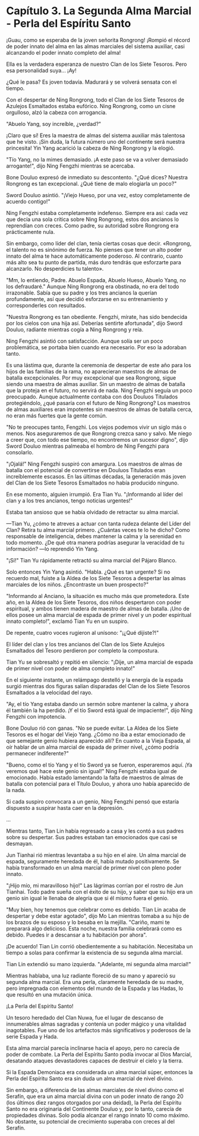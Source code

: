 
# Capítulo 3. La Segunda Alma Marcial - Perla del Espíritu Santo


¡Guau, como se esperaba de la joven señorita Rongrong! ¡Rompió el récord de poder innato del alma en las almas marciales del sistema auxiliar, casi alcanzando el poder innato completo del alma!

Ella es la verdadera esperanza de nuestro Clan de los Siete Tesoros. Pero esa personalidad suya... ¡Ay!

¿Qué le pasa? Es joven todavía. Madurará y se volverá sensata con el tiempo.

Con el despertar de Ning Rongrong, todo el Clan de los Siete Tesoros de Azulejos Esmaltados estaba eufórico. Ning Rongrong, como un cisne orgulloso, alzó la cabeza con arrogancia.

"Abuelo Yang, soy increíble, ¿verdad?"

¡Claro que sí! Eres la maestra de almas del sistema auxiliar más talentosa que he visto. ¡Sin duda, la futura número uno del continente será nuestra princesita! Yin Yang acarició la cabeza de Ning Rongrong y la elogió.

"Tío Yang, no la mimes demasiado. ¡A este paso se va a volver demasiado arrogante!", dijo Ning Fengzhi mientras se acercaba.

Bone Douluo expresó de inmediato su descontento. "¿Qué dices? Nuestra Rongrong es tan excepcional. ¿Qué tiene de malo elogiarla un poco?"

Sword Douluo asintió. "¡Viejo Hueso, por una vez, estoy completamente de acuerdo contigo!"

Ning Fengzhi estaba completamente indefenso. Siempre era así: cada vez que decía una sola crítica sobre Ning Rongrong, estos dos ancianos lo reprendían con creces. Como padre, su autoridad sobre Rongrong era prácticamente nula.

Sin embargo, como líder del clan, tenía ciertas cosas que decir. «Rongrong, el talento no es sinónimo de fuerza. No pienses que tener un alto poder innato del alma te hace automáticamente poderoso. Al contrario, cuanto más alto sea tu punto de partida, más duro tendrás que esforzarte para alcanzarlo. No desperdicies tu talento».

"Mm, lo entiendo, Padre. Abuelo Espada, Abuelo Hueso, Abuelo Yang, no los defraudaré." Aunque Ning Rongrong era obstinada, no era del todo irrazonable. Sabía que su padre y los tres ancianos la querían profundamente, así que decidió esforzarse en su entrenamiento y corresponderles con resultados.

"Nuestra Rongrong es tan obediente. Fengzhi, mírate, has sido bendecida por los cielos con una hija así. Deberías sentirte afortunada", dijo Sword Douluo, radiante mientras cogía a Ning Rongrong y reía.

Ning Fengzhi asintió con satisfacción. Aunque solía ser un poco problemática, se portaba bien cuando era necesario. Por eso la adoraban tanto.

Es una lástima que, durante la ceremonia de despertar de este año para los hijos de las familias de la rama, no aparecieran maestros de almas de batalla excepcionales. Por muy excepcional que sea Rongrong, sigue siendo una maestra de almas auxiliar. Sin un maestro de almas de batalla que la proteja en el futuro, no servirá de nada. Ning Fengzhi seguía un poco preocupado. Aunque actualmente contaba con dos Douluos Titulados protegiéndolo, ¿qué pasaría con el futuro de Ning Rongrong? Los maestros de almas auxiliares eran impotentes sin maestros de almas de batalla cerca, no eran más fuertes que la gente común.

"No te preocupes tanto, Fengzhi. Los viejos podemos vivir un siglo más o menos. Nos aseguraremos de que Rongrong crezca sano y salvo. Me niego a creer que, con todo ese tiempo, no encontremos un sucesor digno", dijo Sword Douluo mientras palmeaba el hombro de Ning Fengzhi para consolarlo.

"¡Ojalá!" Ning Fengzhi suspiró con amargura. Los maestros de almas de batalla con el potencial de convertirse en Douluos Titulados eran increíblemente escasos. En las últimas décadas, la generación más joven del Clan de los Siete Tesoros Esmaltados no había producido ninguno.

En ese momento, alguien irrumpió. Era Tian Yu. "¡Informando al líder del clan y a los tres ancianos, tengo noticias urgentes!"

Estaba tan ansioso que se había olvidado de retractar su alma marcial.

—Tian Yu, ¿cómo te atreves a actuar con tanta rudeza delante del Líder del Clan? Retira tu alma marcial primero. ¿Cuántas veces te lo he dicho? Como responsable de inteligencia, debes mantener la calma y la serenidad en todo momento. ¿De qué otra manera podrías asegurar la veracidad de tu información? —lo reprendió Yin Yang.

"¡Sí!" Tian Yu rápidamente retractó su alma marcial del Pájaro Blanco.

Solo entonces Yin Yang asintió. "Habla. ¿Qué es tan urgente? Si no recuerdo mal, fuiste a la Aldea de los Siete Tesoros a despertar las almas marciales de los niños. ¿Encontraste un buen prospecto?"

"Informando al Anciano, la situación es mucho más que prometedora. Este año, en la Aldea de los Siete Tesoros, dos niños despertaron con poder espiritual, y ambos tienen madera de maestro de almas de batalla. ¡Uno de ellos posee un alma marcial de espada de primer nivel y un poder espiritual innato completo!", exclamó Tian Yu en un suspiro.

De repente, cuatro voces rugieron al unísono: "¡¿Qué dijiste?!"

El líder del clan y los tres ancianos del Clan de los Siete Azulejos Esmaltados del Tesoro perdieron por completo la compostura.

Tian Yu se sobresaltó y repitió en silencio: "¡Dije, un alma marcial de espada de primer nivel con poder de alma completo innato!"

En el siguiente instante, un relámpago destelló y la energía de la espada surgió mientras dos figuras salían disparadas del Clan de los Siete Tesoros Esmaltados a la velocidad del rayo.

"Ay, el tío Yang estaba dando un sermón sobre mantener la calma, y ahora él también la ha perdido. ¡Y el tío Sword está igual de impaciente!", dijo Ning Fengzhi con impotencia.

Bone Douluo rió con ganas. "No se puede evitar. La Aldea de los Siete Tesoros es el hogar del Viejo Yang. ¿Cómo no iba a estar emocionado de que semejante genio hubiera aparecido allí? En cuanto a la Vieja Espada, al oír hablar de un alma marcial de espada de primer nivel, ¿cómo podría permanecer indiferente?"

"Bueno, como el tío Yang y el tío Sword ya se fueron, esperaremos aquí. ¡Ya veremos qué hace este genio sin igual!" Ning Fengzhi estaba igual de emocionado. Había estado lamentando la falta de maestros de almas de batalla con potencial para el Título Douluo, y ahora uno había aparecido de la nada.

Si cada suspiro convocara a un genio, Ning Fengzhi pensó que estaría dispuesto a suspirar hasta caer en la depresión.

...

Mientras tanto, Tian Lin había regresado a casa y les contó a sus padres sobre su despertar. Sus padres estaban tan emocionados que casi se desmayan.

Jun Tianhai rió mientras levantaba a su hijo en el aire. Un alma marcial de espada, seguramente heredada de él, había mutado positivamente. Se había transformado en un alma marcial de primer nivel con pleno poder innato.

"¡Hijo mío, mi maravilloso hijo!" Las lágrimas corrían por el rostro de Jun Tianhai. Todo padre sueña con el éxito de su hijo, y saber que su hijo era un genio sin igual le llenaba de alegría que si él mismo fuera el genio.

"Muy bien, hoy tenemos que celebrar como es debido. Tian Lin acaba de despertar y debe estar agotado", dijo Mo Lan mientras tomaba a su hijo de los brazos de su esposo y lo besaba en la mejilla. "Cariño, mami te preparará algo delicioso. Esta noche, nuestra familia celebrará como es debido. Puedes ir a descansar a tu habitación por ahora".

¡De acuerdo! Tian Lin corrió obedientemente a su habitación. Necesitaba un tiempo a solas para confirmar la existencia de su segunda alma marcial.

Tian Lin extendió su mano izquierda. "¡Adelante, mi segunda alma marcial!"

Mientras hablaba, una luz radiante floreció de su mano y apareció su segunda alma marcial. Era una perla, claramente heredada de su madre, pero impregnada con elementos del mundo de la Espada y las Hadas, lo que resultó en una mutación única.

¡La Perla del Espíritu Santo!

Un tesoro heredado del Clan Nuwa, fue el lugar de descanso de innumerables almas sagradas y contenía un poder mágico y una vitalidad inagotables. Fue uno de los artefactos más significativos y poderosos de la serie Espada y Hada.

Esta alma marcial parecía inclinarse hacia el apoyo, pero no carecía de poder de combate. La Perla del Espíritu Santo podía invocar al Dios Marcial, desatando ataques devastadores capaces de destruir el cielo y la tierra.

Si la Espada Demoniaca era considerada un alma marcial súper, entonces la Perla del Espíritu Santo era sin duda un alma marcial de nivel divino.

Sin embargo, a diferencia de las almas marciales de nivel divino como el Serafín, que era un alma marcial divina con un poder innato de rango 20 (los últimos diez rangos otorgados por una deidad), la Perla del Espíritu Santo no era originaria del Continente Douluo y, por lo tanto, carecía de propiedades divinas. Solo podía alcanzar el rango innato 10 como máximo. No obstante, su potencial de crecimiento superaba con creces al del Serafín.